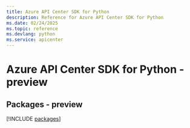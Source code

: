 ```yaml
---
title: Azure API Center SDK for Python
description: Reference for Azure API Center SDK for Python
ms.date: 02/24/2025
ms.topic: reference
ms.devlang: python
ms.service: apicenter
---
```

# Azure API Center SDK for Python - preview
## Packages - preview
[!INCLUDE [packages](api-center-index.md)]